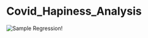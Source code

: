 # Covid_Hapiness_Analysis

![Sample Regression!](/assets/images/san-juan-mountains.jpg "San Juan Mountains")
